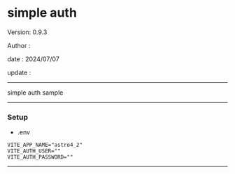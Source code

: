 # simple auth

 Version: 0.9.3

 Author :

 date   : 2024/07/07 

 update :

***

simple auth sample

***
### Setup

* .env

```
VITE_APP_NAME="astro4_2"
VITE_AUTH_USER=""
VITE_AUTH_PASSWORD=""

```
***

